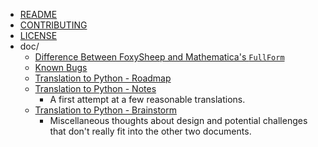 
* [README](../README.md)
* [CONTRIBUTING](../CONTRIBUTING.md)
* [LICENSE](../LICENSE.txt)
* doc/
  * [Difference Between FoxySheep and Mathematica's `FullForm`](DifferencesFromMathematica.md)
  * [Known Bugs](KnownBugs.md)
  * [Translation to Python - Roadmap](docs/TranslateToPythonRoadmap.md)
  * [Translation to Python - Notes](TranslateToPythonNotes.md)
     * A first attempt at a few reasonable translations.
  * [Translation to Python - Brainstorm](TranslateToPythonBrainstorm.md)
     * Miscellaneous thoughts about design and potential challenges that don't really fit into the other two documents.